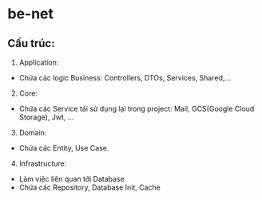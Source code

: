 # be-net

## Cấu trúc:
1. Application:
  - Chứa các logic Business: Controllers, DTOs, Services, Shared,...
2. Core:
  - Chứa các Service tái sử dụng lại trong project: Mail, GCS(Google Cloud Storage), Jwt, ...
3. Domain:
  - Chứa các Entity, Use Case.
4. Infrastructure:
  - Làm việc liên quan tới Database
  - Chứa các Repository, Database Init, Cache